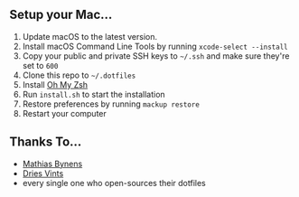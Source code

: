 ## Setup your Mac...

1. Update macOS to the latest version.
2. Install macOS Command Line Tools by running `xcode-select --install`
3. Copy your public and private SSH keys to `~/.ssh` and make sure they're set to `600`
4. Clone this repo to `~/.dotfiles`
5. Install [Oh My Zsh](https://github.com/robbyrussell/oh-my-zsh#getting-started)
6. Run `install.sh` to start the installation
7. Restore preferences by running `mackup restore`
8. Restart your computer

## Thanks To...

- [Mathias Bynens](https://github.com/mathiasbynens/dotfiles)
- [Dries Vints](https://github.com/driesvints/dotfiles)
- every single one who open-sources their dotfiles
